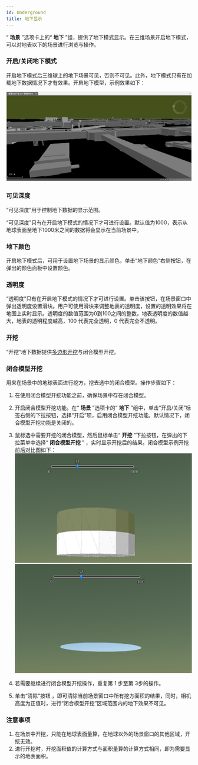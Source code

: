```yaml
---
id: Underground
title: 地下显示  
---  
```

“ **场景** ”选项卡上的“ **地下** ”组，提供了地下模式显示。在三维场景开启地下模式，可以对地表以下的场景进行浏览与操作。

### 开启/关闭地下模式

开启地下模式后三维球上的地下场景可见，否则不可见。此外，地下模式只有在加载地下数据情况下才有效果。开启地下模型，示例效果如下：

![](img/Underground_Show.png)  
 
  
### 可见深度

“可见深度”用于控制地下数据的显示范围。

“可见深度”只有在开启地下模式的情况下才可进行设置。默认值为1000，表示从地球表面至地下1000米之间的数据将会显示在当前场景中。

### 地下颜色

开启地下模式后，可用于设置地下场景的显示颜色，单击“地下颜色”右侧按钮，在弹出的颜色面板中设置颜色。

### 透明度

“透明度”只有在开启地下模式的情况下才可进行设置。单击该按钮，在场景窗口中弹出透明度设置滑块。用户可使用滑块来调整地表的透明度，设置的透明效果将在地图上实时显示。透明度的数值范围为0到100之间的整数，地表透明度的数值越大，地表的透明程度越高，100
代表完全透明，0 代表完全不透明。

### 开挖

“开挖”地下数据提供[多边形开挖](PolygonExcavation)与闭合模型开挖。

### 闭合模型开挖

用来在场景中的地球表面进行挖方，挖去选中的闭合模型。操作步骤如下：

  1. 在使用闭合模型开挖功能之前，确保场景中存在闭合模型。
  2. 开启闭合模型开挖功能。在“ **场景** ”选项卡的“ **地下** ”组中，单击“开启/关闭”标签右侧的下拉按钮，选择“开启”项，启用闭合模型开挖功能。默认情况下，闭合模型开挖功能是关闭的。
  3. 鼠标选中需要开挖的闭合模型，然后鼠标单击“ **开挖** ”下拉按钮，在弹出的下拉菜单中选择“ **闭合模型开挖** ” ，实时显示开挖后的结果。闭合模型示例开挖前后对比图如下：     
![](img/Hole_Before.png) ![](img/Hole_After.png)  
 
  4. 若需要继续进行闭合模型开挖操作，重复第 1 步至第 3步的操作。
  5. 单击“清除”按钮 ，即可清除当前场景窗口中所有挖方面积的结果，同时，相机高度为正值时，进行“闭合模型开挖”区域范围内的地下效果不可见。

### 注意事项

  1. 在场景中开挖，只能在地球表面量算，在地球以外的场景窗口的其他区域，开挖无效。
  2. 进行开挖时，开挖面积值的计算方式与面积量算的计算方式相同，即为需要显示的地表面积。



